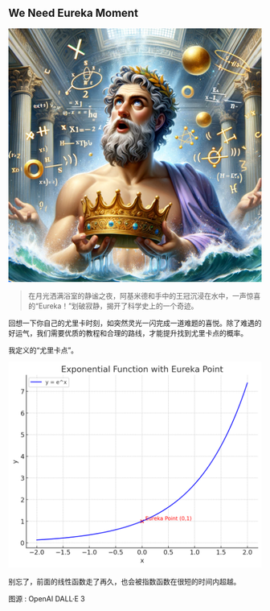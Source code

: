 ## We Need Eureka Moment

![eureka moment](./img/Eureka%20moment.png)

> 在月光洒满浴室的静谧之夜，阿基米德和手中的王冠沉浸在水中，一声惊喜的“Eureka！”划破寂静，揭开了科学史上的一个奇迹。

回想一下你自己的尤里卡时刻，如突然灵光一闪完成一道难题的喜悦。除了难遇的好运气，我们需要优质的教程和合理的路线，才能提升找到尤里卡点的概率。

我定义的“尤里卡点”。

![curve](./img/eureka%2016.08.38.png)

别忘了，前面的线性函数走了再久，也会被指数函数在很短的时间内超越。

图源 : OpenAI DALL·E 3
